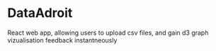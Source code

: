 # DataAdroit
React web app, allowing users to upload csv files, and gain d3 graph vizualisation feedback instantneously
